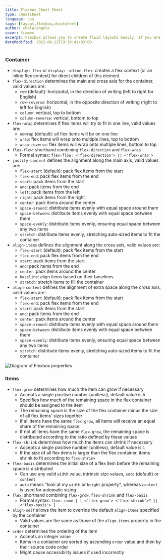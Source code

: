 ```yaml
---
title: Flexbox Cheat Sheet
type: cheatsheet
language: css
tags: [layout,flexbox,cheatsheet]
author: chalarangelo
cover: frames
excerpt: Flexbox allows you to create fluid layouts easily. If you are constantly looking up how it works, this handy cheatsheet is all you need.
dateModified: 2021-06-12T19:30:41+03:00
---
```


### Container

- `display: flex` or `display: inline-flex`: creates a flex context (or an inline flex context) for direct children of this element
- `flex-direction` determines the main and cross axis for the container, valid values are:
  - `row` (default): horizontal, in the direction of writing (left to right for English)
  - `row-reverse`: horizontal, in the opposite direction of writing (right to left for English)
  - `column`: vertical, top to bottom
  - `column-reverse`: vertical, bottom to top
- `flex-wrap` determines if flex items will try to fit in one line, valid values are:
  - `nowrap` (default): all flex items will be on one line
  - `wrap`: flex items will wrap onto multiple lines, top to bottom
  - `wrap-reverse`: flex items will wrap onto multiple lines, bottom to top
- `flex-flow`: shorthand combining `flex-direction` and `flex-wrap`
  - Formal syntax: `flex-flow: <'flex-direction'> || <'flex-wrap'>`
- `justify-content` defines the alignment along the main axis, valid values are:
  - `flex-start` (default): pack flex items from the start
  - `flex-end`: pack flex items from the end
  - `start`: pack items from the start
  - `end`: pack items from the end
  - `left`: pack items from the left
  - `right`: pack items from the right
  - `center`: pack items around the center
  - `space-around`: distribute items evenly with equal space around them
  - `space-between`: distribute items evenly with equal space between them
  - `space-evenly`: distribute items evenly, ensuring equal space between any two items
  - `stretch`: distribute items evenly, stretching auto-sized items to fit the container
- `align-items` defines the alignment along the cross axis, valid values are:
  - `flex-start` (default): pack flex items from the start
  - `flex-end`: pack flex items from the end
  - `start`: pack items from the start
  - `end`: pack items from the end
  - `center`: pack items around the center
  - `baseline`: align items based on their baselines
  - `stretch`: stretch items to fill the container
- `align-content` defines the alignment of extra space along the cross axis, valid values are:
  - `flex-start` (default): pack flex items from the start
  - `flex-end`: pack flex items from the end
  - `start`: pack items from the start
  - `end`: pack items from the end
  - `center`: pack items around the center
  - `space-around`: distribute items evenly with equal space around them
  - `space-between`: distribute items evenly with equal space between them
  - `space-evenly`: distribute items evenly, ensuring equal space between any two items
  - `stretch`: distribute items evenly, stretching auto-sized items to fit the container

![Diagram of Flexbox properties](../../../assets/illustrations/flexbox-diagram.png)

### Items

- `flex-grow` determines how much the item can grow if necessary
  - Accepts a single positive number (unitless), default value is `0`
  - Specifies how much of the remaining space in the flex container should be assigned to the item
  - The remaining space is the size of the flex container minus the size of all flex items' sizes together
  - If all items have the same `flex-grow`, all items will receive an equal share of the remaining space
  - If not all items have the same `flex-grow`, the remaining space is distributed according to the ratio defined by these values
- `flex-shrink` determines how much the items can shrink if necessary
  - Accepts a single positive number (unitless), default value is `1`
  - If the size of all flex items is larger than the flex container, items shrink to fit according to `flex-shrink`
- `flex-basis` determines the initial size of a flex item before the remaining space is distributed
  - Can use any valid `width` value, intrinsic size values, `auto` (default) or `content`
  - `auto` means "look at my `width` or `height` property", whereas `content` is used for automatic sizing
- `flex`: shorthand combining `flex-grow`, `flex-shrink` and `flex-basis`
  - Formal syntax: `flex: none | [ <'flex-grow'> <'flex-shrink'>? || <'flex-basis'> ]`
- `align-self` allows the item to override the default `align-items` specified by the container
  - Valid values are the same as those of the `align-items` property in the container
- `order` determines the ordering of the item
  - Accepts an integer value
  - Items in a container are sorted by ascending `order` value and then by their source code order
  - Might cause accessibility issues if used incorrectly
